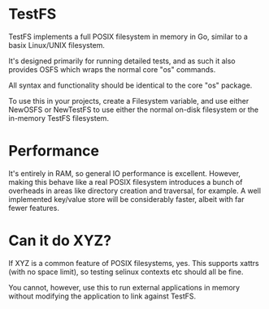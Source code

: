 # TestFS

TestFS implements a full POSIX filesystem in memory in Go, similar to a basix Linux/UNIX filesystem.

It's designed primarily for running detailed tests, and as such it also provides OSFS which wraps the normal core "os" commands.

All syntax and functionality should be identical to the core "os" package.

To use this in your projects, create a Filesystem variable, and use either NewOSFS or NewTestFS to use either the normal on-disk filesystem
or the in-memory TestFS filesystem.

# Performance

It's entirely in RAM, so general IO performance is excellent.  However, making this behave like a real POSIX filesystem introduces a bunch of overheads in areas like directory creation and traversal, for example.  A well implemented key/value store will be considerably faster, albeit with far fewer features.

# Can it do XYZ?

If XYZ is a common feature of POSIX filesystems, yes.  This supports xattrs (with no space limit), so testing selinux contexts etc should all be fine.

You cannot, however, use this to run external applications in memory without modifying the application to link against TestFS.
